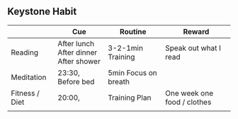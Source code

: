

## Keystone Habit



|                | Cue                                             | Routine              | Reward                      |
| -------------- | ----------------------------------------------- | -------------------- | --------------------------- |
| Reading        | After lunch<br />After dinner<br />After shower | 3-2-1min Training    | Speak out what I read       |
| Meditation     | 23:30, Before bed                               | 5min Focus on breath |                             |
| Fitness / Diet | 20:00,                                          | Training Plan        | One week one food / clothes |
|                |                                                 |                      |                             |

